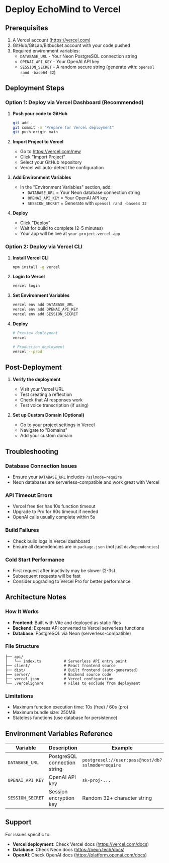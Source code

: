 # Deploy EchoMind to Vercel

## Prerequisites

1. A Vercel account (https://vercel.com)
2. GitHub/GitLab/Bitbucket account with your code pushed
3. Required environment variables:
   - `DATABASE_URL` - Your Neon PostgreSQL connection string
   - `OPENAI_API_KEY` - Your OpenAI API key
   - `SESSION_SECRET` - A random secure string (generate with: `openssl rand -base64 32`)

## Deployment Steps

### Option 1: Deploy via Vercel Dashboard (Recommended)

1. **Push your code to GitHub**
   ```bash
   git add .
   git commit -m "Prepare for Vercel deployment"
   git push origin main
   ```

2. **Import Project to Vercel**
   - Go to https://vercel.com/new
   - Click "Import Project"
   - Select your GitHub repository
   - Vercel will auto-detect the configuration

3. **Add Environment Variables**
   - In the "Environment Variables" section, add:
     - `DATABASE_URL` = Your Neon database connection string
     - `OPENAI_API_KEY` = Your OpenAI API key
     - `SESSION_SECRET` = Generate with `openssl rand -base64 32`

4. **Deploy**
   - Click "Deploy"
   - Wait for build to complete (2-5 minutes)
   - Your app will be live at `your-project.vercel.app`

### Option 2: Deploy via Vercel CLI

1. **Install Vercel CLI**
   ```bash
   npm install -g vercel
   ```

2. **Login to Vercel**
   ```bash
   vercel login
   ```

3. **Set Environment Variables**
   ```bash
   vercel env add DATABASE_URL
   vercel env add OPENAI_API_KEY
   vercel env add SESSION_SECRET
   ```

4. **Deploy**
   ```bash
   # Preview deployment
   vercel

   # Production deployment
   vercel --prod
   ```

## Post-Deployment

1. **Verify the deployment**
   - Visit your Vercel URL
   - Test creating a reflection
   - Check that AI responses work
   - Test voice transcription (if using)

2. **Set up Custom Domain (Optional)**
   - Go to your project settings in Vercel
   - Navigate to "Domains"
   - Add your custom domain

## Troubleshooting

### Database Connection Issues
- Ensure your `DATABASE_URL` includes `?sslmode=require`
- Neon databases are serverless-compatible and work great with Vercel

### API Timeout Errors
- Vercel free tier has 10s function timeout
- Upgrade to Pro for 60s timeout if needed
- OpenAI calls usually complete within 5s

### Build Failures
- Check build logs in Vercel dashboard
- Ensure all dependencies are in `package.json` (not just `devDependencies`)

### Cold Start Performance
- First request after inactivity may be slower (2-3s)
- Subsequent requests will be fast
- Consider upgrading to Vercel Pro for better performance

## Architecture Notes

### How It Works
- **Frontend**: Built with Vite and deployed as static files
- **Backend**: Express API converted to Vercel serverless functions
- **Database**: PostgreSQL via Neon (serverless-compatible)

### File Structure
```
├── api/
│   └── index.ts          # Serverless API entry point
├── client/               # React frontend source
├── dist/                 # Built frontend (auto-generated)
├── server/               # Backend source code
├── vercel.json           # Vercel configuration
└── .vercelignore         # Files to exclude from deployment
```

### Limitations
- Maximum function execution time: 10s (free) / 60s (pro)
- Maximum bundle size: 250MB
- Stateless functions (use database for persistence)

## Environment Variables Reference

| Variable | Description | Example |
|----------|-------------|---------|
| `DATABASE_URL` | PostgreSQL connection string | `postgresql://user:pass@host/db?sslmode=require` |
| `OPENAI_API_KEY` | OpenAI API key | `sk-proj-...` |
| `SESSION_SECRET` | Session encryption key | Random 32+ character string |

## Support

For issues specific to:
- **Vercel deployment**: Check Vercel docs (https://vercel.com/docs)
- **Database**: Check Neon docs (https://neon.tech/docs)
- **OpenAI**: Check OpenAI docs (https://platform.openai.com/docs)
